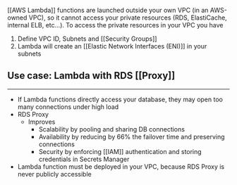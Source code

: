 [[AWS Lambda]] functions are launched outside your own VPC (in an AWS-owned VPC), so it cannot access your private resources (RDS, ElastiCache, internal ELB, etc...). To access the private resources in your VPC you have
1. Define VPC ID, Subnets and [[Security Groups]]
2. Lambda will create an [[Elastic Network Interfaces (ENI)]] in your subnets

## Use case: Lambda with RDS [[Proxy]]
---
- If Lambda functions directly access your database, they may open too many connections under high load
- RDS Proxy
	- Improves
		- Scalability by pooling and sharing DB connections
		- Availability by reducing by 66% the failover time and preserving connections
		- Security by enforcing [[IAM]] authentication and storing credentials in Secrets Manager
- Lambda function must be deployed in your VPC, because RDS Proxy is never publicly accessible